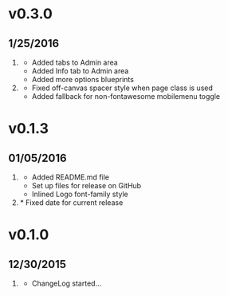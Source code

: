 # v0.3.0
## 1/25/2016

1. [](#improved)
    * Added tabs to Admin area
    * Added Info tab to Admin area
    * Added more options blueprints
2. [](#bugfix)
    * Fixed off-canvas spacer style when page class is used
    * Added fallback for non-fontawesome mobilemenu toggle

# v0.1.3
## 01/05/2016

1. [](#improved)
    * Added README.md file
    * Set up files for release on GitHub
    * Inlined Logo font-family style
2. [](#bugfix)
		* Fixed date for current release

# v0.1.0
## 12/30/2015

1. [](#new)
    * ChangeLog started...
